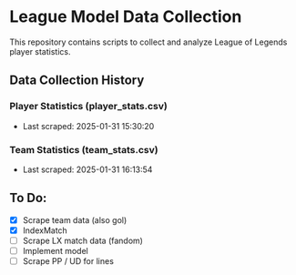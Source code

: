 # League Model Data Collection

This repository contains scripts to collect and analyze League of Legends player statistics.

## Data Collection History

### Player Statistics (player_stats.csv)
- Last scraped: 2025-01-31 15:30:20 

### Team Statistics (team_stats.csv)
- Last scraped: 2025-01-31 16:13:54 

## To Do:
- [x] Scrape team data (also gol)
- [x] IndexMatch
- [ ] Scrape LX match data (fandom)
- [ ] Implement model
- [ ] Scrape PP / UD for lines